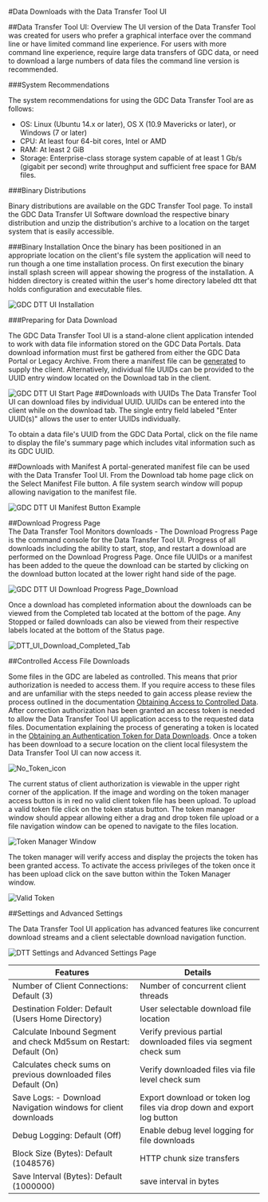 #Data Downloads with the Data Transfer Tool UI

##Data Transfer Tool UI: Overview
The UI version of the Data Transfer Tool was created for users who prefer a graphical interface over the command line or have limited command line experience.  For users with more command line experience, require large data transfers of GDC data, or need to download a large numbers of data files the command line version is recommended.

###System Recommendations

The system recommendations for using the GDC Data Transfer Tool are as follows:

* OS: Linux (Ubuntu 14.x or later), OS X (10.9 Mavericks or later), or Windows (7 or later)
* CPU: At least four 64-bit cores, Intel or AMD
* RAM: At least 2 GiB
* Storage: Enterprise-class storage system capable of at least 1 Gb/s (gigabit per second) write throughput and sufficient free space for BAM files.

###Binary Distributions

Binary distributions are available on the GDC Transfer Tool page. To install the GDC Data Transfer UI Software download the respective binary distribution and unzip the distribution's archive to a location on the target system that is easily accessible.

###Binary Installation
Once the binary has been positioned in an appropriate location on the client's file system the application will need to run though a one time installation process.  On first execution the binary install splash screen will appear showing the progress of the installation.  A hidden directory is created within the user's home directory labeled dtt that holds configuration and executable files.

![GDC DTT UI Installation](images/GDC_DTT_UI_INSTALLv7.png "GDC Data Transfer Tool UI Install")


###Preparing for Data Download

The GDC Data Transfer Tool UI is a stand-alone client application intended to work with data file information stored on the GDC Data Portals.  Data download information must first be gathered from either the GDC Data Portal or Legacy Archive.  From there a manifest file can be [generated](https://docs.gdc.cancer.gov/Data_Transfer_Tool/Users_Guide/Preparing_for_Data_Download_and_Upload/#obtaining-a-manifest-file-for-data-download) to supply the client.  Alternatively, individual file UUIDs can be provided to the UUID entry window located on the Download tab in the client.

![GDC DTT UI Start Page](images/DTT_UI_Start_Page.png)
##Downloads with UUIDs
The Data Transfer Tool UI can download files by individual UUID.  UUIDs can be entered into the client while on the download tab.  The single entry field labeled "Enter UUID(s)" allows the user to enter UUIDs individually.     

To obtain a data file's UUID from the GDC Data Portal, click on the file name to display the file's summary page which includes vital information such as its GDC UUID.  

##Downloads with Manifest
A portal-generated manifest file can be used with the Data Transfer Tool UI.  From the Download tab home page click on the Select Manifest File button.  A file system search window will popup allowing navigation to the manifest file.  

![GDC DTT UI Manifest Button Example](images/Manifest_button_DTT_UI_Start_Window.png "GDC Data Transfer Tool UI Manifest Button")     

##Download Progress Page  
The Data Transfer Tool Monitors downloads - The Download Progress Page is the command console for the Data Transfer Tool UI. Progress of all downloads including the ability to start, stop, and restart a download are performed on the Download Progress Page.  Once file UUIDs or a manifest has been added to the queue the download can be started by clicking on the download button located at the lower right hand side of the page.  

![GDC DTT UI Download Progress Page_Download](images/Download_Progress_Page_download.png)

Once a download has completed information about the downloads can be viewed from the Completed tab located at the bottom of the page.  Any Stopped or failed downloads can also be viewed from their respective labels located at the bottom of the Status page.  

![DTT_UI_Download_Completed_Tab](images/DTT_UI_download_completed.png)

##Controlled Access File Downloads

Some files in the GDC are labeled as controlled.  This means that prior authorization is needed to access them.  If you require access to these files and are unfamiliar with the steps needed to gain access please review the process outlined in the documentation [Obtaining Access to Controlled Data](https://gdc.cancer.gov/access-data/obtaining-access-controlled-data).    After correction authorization has been granted an access token is needed to allow the Data Transfer Tool UI application access to the requested data files.  Documentation explaining the process of generating a token is located in the [Obtaining an Authentication Token for Data Downloads](https://docs.gdc.cancer.gov/Data_Transfer_Tool/Users_Guide/Preparing_for_Data_Download_and_Upload/#obtaining-an-authentication-token-for-data-downloads).  Once a token has been download to a secure location on the client local filesystem the Data Transfer Tool UI can now access it.  

![No_Token_icon](images/No_Token_file_dtt_ui.png)  

The current status of client authorization is viewable in the upper right corner of the application.  If the image and wording on the token manager access button is in red no valid client token file has been upload.  To upload a valid token file click on the token status button.  The token manager window should appear allowing either a drag and drop token file upload or a file navigation window can be opened to navigate to the files location.

![Token Manager Window](images/Token_Manager_Window.png)

The token manager will verify access and display the projects the token has been granted access.  To activate the access privileges of the token once it has been upload click on the save button within the Token Manager window.

![Valid Token](images/validated_token.png)

##Settings and Advanced Settings

The Data Transfer Tool UI application has advanced features like concurrent download streams and a client selectable download navigation function.  

![DTT Settings and Advanced Settings Page](images/DTT_Settings_Page.png)   

| Features | Details
|----------|---------|
| Number of Client Connections: Default (3) | Number of concurrent client threads |
| Destination Folder: Default (Users Home Directory) | User selectable download file location |  
| Calculate Inbound Segment and check Md5sum on Restart: Default (On) | Verify previous partial downloaded files via segment check sum |
| Calculates check sums on previous downloaded files Default (On) | Verify downloaded files via file level check sum |
| Save Logs: - Download Navigation windows for client downloads | Export download or token log files via drop down and export log button |
| Debug Logging: Default (Off) | Enable debug level logging for file downloads |
| Block Size (Bytes): Default (1048576) | HTTP chunk size transfers |
| Save Interval (Bytes): Default (1000000) | save interval in bytes | 
